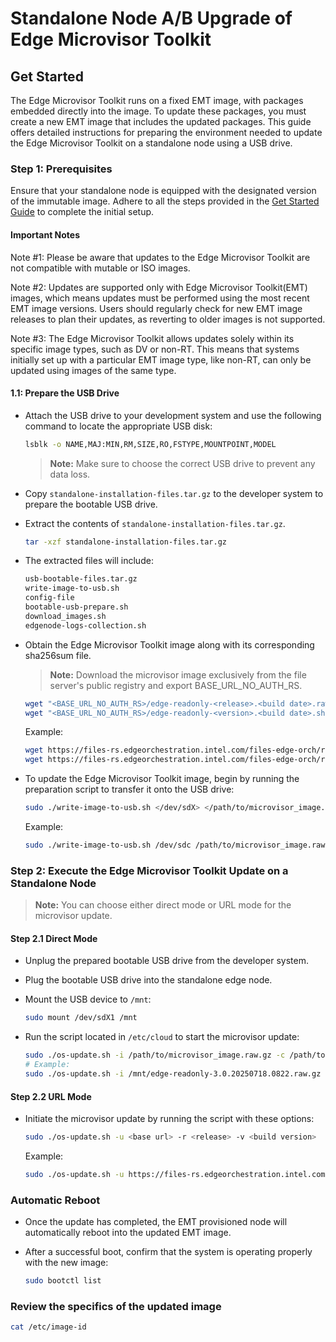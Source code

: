 # Standalone Node A/B Upgrade of Edge Microvisor Toolkit

## Get Started

The Edge Microvisor Toolkit runs on a fixed EMT image, with packages embedded directly into the image.
To update these packages, you must create a new EMT image that includes the updated packages.
This guide offers detailed instructions for preparing the environment needed to update the Edge Microvisor
Toolkit on a standalone node using a USB drive.

### Step 1: Prerequisites

Ensure that your standalone node is equipped with the designated version of the immutable image. Adhere to all
the steps provided in the [Get Started Guide](get-started-guide.md#prerequisites) to complete the initial setup.

#### **Important Notes**

Note #1: Please be aware that updates to the Edge Microvisor Toolkit are not compatible with mutable or ISO images.

Note #2: Updates are supported only with Edge Microvisor Toolkit(EMT) images, which means updates must be performed
using the most recent EMT image versions. Users should regularly check for new EMT image releases to plan their
updates, as reverting to older images is not supported.

Note #3: The Edge Microvisor Toolkit allows updates solely within its specific image types, such as DV or non-RT.
This means that systems initially set up with a particular EMT image type, like non-RT, can only be updated using
images of the same type.

#### 1.1: Prepare the USB Drive

- Attach the USB drive to your development system and use the following command to locate the appropriate USB disk:

  ```bash
  lsblk -o NAME,MAJ:MIN,RM,SIZE,RO,FSTYPE,MOUNTPOINT,MODEL
  ```

  > **Note:** Make sure to choose the correct USB drive to prevent any data loss.

- Copy `standalone-installation-files.tar.gz` to the developer system to prepare the bootable USB drive.

- Extract the contents of `standalone-installation-files.tar.gz`.

  ```bash
  tar -xzf standalone-installation-files.tar.gz
  ```

- The extracted files will include:

  ```bash
  usb-bootable-files.tar.gz
  write-image-to-usb.sh
  config-file
  bootable-usb-prepare.sh
  download_images.sh
  edgenode-logs-collection.sh
  ```

- Obtain the Edge Microvisor Toolkit image along with its corresponding sha256sum file.

  > **Note:** Download the microvisor image exclusively from the file server's public registry and export BASE_URL_NO_AUTH_RS.

  ```bash
  wget "<BASE_URL_NO_AUTH_RS>/edge-readonly-<release>.<build date>.raw.gz"
  wget "<BASE_URL_NO_AUTH_RS>/edge-readonly-<version>.<build date>.sha256sum"
  ```

  Example:

  ```bash
  wget https://files-rs.edgeorchestration.intel.com/files-edge-orch/repository/microvisor/non_rt/edge-readonly-3.0.20250717.0734.raw.gz
  wget https://files-rs.edgeorchestration.intel.com/files-edge-orch/repository/microvisor/non_rt/edge-readonly-3.0.20250717.0734.raw.gz.sha256sum
  ```

- To update the Edge Microvisor Toolkit image, begin by running the preparation script to transfer it onto the USB drive:

  ```bash
  sudo ./write-image-to-usb.sh </dev/sdX> </path/to/microvisor_image.raw.gz> </path/to/microvisor_image.raw.gz.sha256sum>
  ```

  Example:

  ```bash
  sudo ./write-image-to-usb.sh /dev/sdc /path/to/microvisor_image.raw.gz /path/to/microvisor_image.raw.gz.sha256sum
  ```

### Step 2: Execute the Edge Microvisor Toolkit Update on a Standalone Node

> **Note:** You can choose either direct mode or URL mode for the microvisor update.

#### Step 2.1 Direct Mode

- Unplug the prepared bootable USB drive from the developer system.
- Plug the bootable USB drive into the standalone edge node.
- Mount the USB device to `/mnt`:

  ```bash
  sudo mount /dev/sdX1 /mnt
  ```

- Run the script located in `/etc/cloud` to start the microvisor update:

  ```bash
  sudo ./os-update.sh -i /path/to/microvisor_image.raw.gz -c /path/to/microvisor_image.sha256sum
  # Example:
  sudo ./os-update.sh -i /mnt/edge-readonly-3.0.20250718.0822.raw.gz -c /mnt/edge-readonly-3.0.20250718.0822.raw.gz.sha256sum
  ```

#### Step 2.2 URL Mode

- Initiate the microvisor update by running the script with these options:

  ```bash
  sudo ./os-update.sh -u <base url> -r <release> -v <build version>
  ```

  Example:

  ```bash
  sudo ./os-update.sh -u https://files-rs.edgeorchestration.intel.com/files-edge-orch/repository/microvisor/non_rt -r 3.0 -v 20250718.0822
  ```

### Automatic Reboot

- Once the update has completed, the EMT provisioned node will automatically reboot into the updated EMT image.
  
- After a successful boot, confirm that the system is operating properly with the new image:
  
  ```bash
  sudo bootctl list
  ```

### Review the specifics of the updated image

  ```bash
  cat /etc/image-id
  ```
